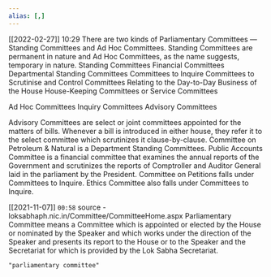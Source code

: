 ```yaml
---
alias: [,]
---
```


[[2022-02-27]] 10:29
There are two kinds of Parliamentary Committees — Standing Committees and Ad Hoc Committees.
Standing Committees are permanent in nature and Ad Hoc Committees, as the name suggests, temporary in nature.
Standing Committees
	Financial Committees
	Departmental Standing Committees
	Committees to Inquire
	Committees to Scrutinise and Control
	Committees Relating to the Day-to-Day Business of the House
	House-Keeping Committees or Service Committees

Ad Hoc Committees
	Inquiry Committees
	Advisory Committees

Advisory Committees are select or joint committees appointed for the matters of bills. Whenever a bill is introduced in either house, they refer it to the select committee which scrutinizes it clause-by-clause.
Committee on Petroleum & Natural is a Department Standing Committees.
Public Accounts Committee is a financial committee that examines the annual reports of the Government and scrutinizes the reports of Comptroller and Auditor General laid in the parliament by the President.
Committee on Petitions falls under Committees to Inquire.
Ethics Committee also falls under Committees to Inquire.

[[2021-11-07]]  `00:58`
source - loksabhaph.nic.in/Committee/CommitteeHome.aspx
Parliamentary Committee means a Committee which is appointed or elected by the House or nominated by the Speaker and which works under the direction of the Speaker and presents its report to the House or to the Speaker and the Secretariat for which is provided by the Lok Sabha Secretariat.
```query
"parliamentary committee"
```
